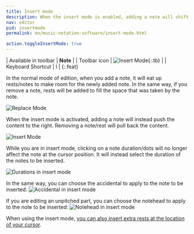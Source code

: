 ```yaml
---
title: Insert mode
description: When the insert mode is enabled, adding a note will shift the content on the right, instead of removing it. When you remove an element, the content will be pulled back on the left. The durations on the tool-bar are used to select the durations of the notes/silences to insert. 
nav: editor
pid: insertmode
permalink: en/music-notation-software/insert-mode.html

action.toggleInsertMode: true
---
```


| Available in toolbar | **Note** |
| Toolbar icon | ![Insert Mode](https://prod.flat-cdn.com/img/icons/editorActions/insertMode.svg){:.tb} |
| Keyboard Shortcut | <span class="kb-container"><span class="kb">I</span></span> |
{:.feat}


In the normal mode of edition, when you add a note, it will eat up rests/notes to make room for the newly added note. In the same way, if you remove a note, rests will be added to fill the space that was taken by the note. 

![Replace Mode](/help/assets/img/editor/replaceMode.gif)

When the insert mode is activated, adding a note will instead push the content to the right. Removing a note/rest will pull back the content. 

![Insert Mode](/help/assets/img/editor/insertMode.gif)

While you are in insert mode, clicking on a note duration/dots will no longer affect the note at the cursor position. It will instead select the duration of the notes to be inserted. 

![Durations in insert mode](/help/assets/img/editor/insertMode-duration.gif)

In the same way, you can choose the accidental to apply to the note to be inserted: 
![Accidental in insert mode](/help/assets/img/editor/insertMode-accidental.gif)

If you are editing an unpitched part, you can choose the notehead to apply to the note to be inserted: 
![Notehead in insert mode](/help/assets/img/editor/insertMode-notehead.gif)

When using the insert mode, [you can also insert extra rests at the location of your cursor](/help/en/music-notation-software/insert-rest.html).